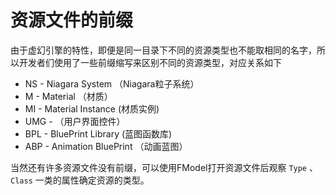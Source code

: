 # 资源文件的前缀

由于虚幻引擎的特性，即便是同一目录下不同的资源类型也不能取相同的名字，所以开发者们使用了一些前缀缩写来区别不同的资源类型，对应关系如下

- NS - Niagara System （Niagara粒子系统）
- M - Material （材质）
- MI - Material Instance (材质实例)
- UMG - （用户界面控件）
- BPL - BluePrint Library (蓝图函数库)
- ABP - Animation BluePrint （动画蓝图）

当然还有许多资源文件没有前缀，可以使用FModel打开资源文件后观察 `Type` 、 `Class` 一类的属性确定资源的类型。